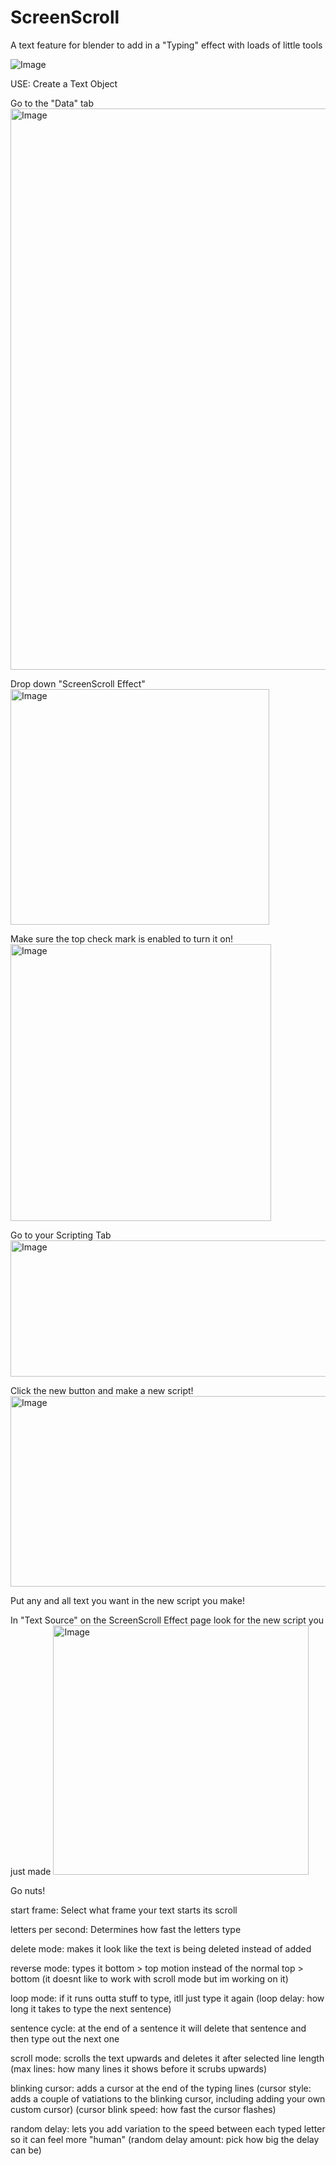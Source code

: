 # ScreenScroll
A text feature for blender to add in a "Typing" effect with loads of little tools

![Image](https://github.com/user-attachments/assets/fce2fe0b-9eff-4d98-bea3-53e77a514760)

USE:
Create a Text Object

Go to the "Data" tab
<img width="543" height="898" alt="Image" src="https://github.com/user-attachments/assets/b4b22d95-6aa8-4f7f-9092-15db77d0a948" />

Drop down "ScreenScroll Effect"
<img width="414" height="377" alt="Image" src="https://github.com/user-attachments/assets/cb9d245c-2b49-4af9-a2c1-4b94b6ba4027" />

Make sure the top check mark is enabled to turn it on!
<img width="417" height="443" alt="Image" src="https://github.com/user-attachments/assets/7949880c-24ac-4072-aaf8-fb926d2ceda5" />

Go to your Scripting Tab
<img width="1284" height="218" alt="Image" src="https://github.com/user-attachments/assets/91c525e7-8b33-4299-bc3f-8691e55df20b" />

Click the new button and make a new script!
<img width="1071" height="305" alt="Image" src="https://github.com/user-attachments/assets/04d1a5a0-df45-414e-a8ac-047fccd1d1f2" />

Put any and all text you want in the new script you make!

In "Text Source" on the ScreenScroll Effect page look for the new script you just made
<img width="409" height="399" alt="Image" src="https://github.com/user-attachments/assets/0914dbb2-e830-46a5-9bf5-e07db5b656f0" />

Go nuts!


start frame: Select what frame your text starts its scroll

letters per second: Determines how fast the letters type

delete mode: makes it look like the text is being deleted instead of added

reverse mode: types it bottom > top motion instead of the normal top > bottom (it doesnt like to work with scroll mode but im working on it)

loop mode: if it runs outta stuff to type, itll just type it again
  (loop delay: how long it takes to type the next sentence)

sentence cycle: at the end of a sentence it will delete that sentence and then type out the next one

scroll mode: scrolls the text upwards and deletes it after selected line length 
  (max lines: how many lines it shows before it scrubs upwards)

blinking cursor: adds a cursor at the end of the typing lines
 (cursor style: adds a couple of vatiations to the blinking cursor, including adding your own custom cursor)
  (cursor blink speed: how fast the cursor flashes)


random delay: lets you add variation to the speed between each typed letter so it can feel more "human"
  (random delay amount: pick how big the delay can be)
